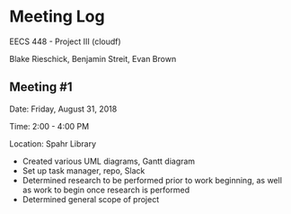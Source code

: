 # Meeting Log
EECS 448 - Project III (cloudf)

Blake Rieschick, Benjamin Streit, Evan Brown

## Meeting \#1
Date: Friday, August 31, 2018

Time: 2:00 - 4:00 PM

Location: Spahr Library

  * Created various UML diagrams, Gantt diagram
  * Set up task manager, repo, Slack
  * Determined research to be performed prior to work beginning,
    as well as work to begin once research is performed
  * Determined general scope of project
